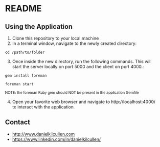 # README

<h2>Using the Application </h2>

1. Clone this repository to your local machine
2. In a terminal window, navigate to the newly created directory:

```cd /path/to/folder```

3. Once inside the new directory, run the following commands. This will start the server locally on port 5000 and the client on port 4000.:

```gem install foreman```

```foreman start```

<sub>NOTE: the foreman Ruby gem should NOT be present in the application Gemfile</sub>


4. Open your favorite web browser and navigate to http://localhost:4000/ to interact with the application.



<h2>Contact</h2>

* http://www.danielkilcullen.com
* https://www.linkedin.com/in/danielkilcullen/

